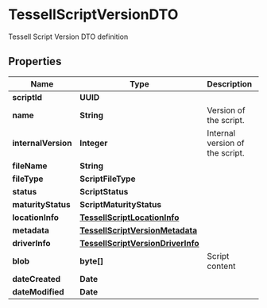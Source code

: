 

# TessellScriptVersionDTO

Tessell Script Version DTO definition

## Properties

Name | Type | Description | Notes
------------ | ------------- | ------------- | -------------
**scriptId** | **UUID** |  |  [optional]
**name** | **String** | Version of the script. |  [optional]
**internalVersion** | **Integer** | Internal version of the script. |  [optional]
**fileName** | **String** |  |  [optional]
**fileType** | **ScriptFileType** |  |  [optional]
**status** | **ScriptStatus** |  |  [optional]
**maturityStatus** | **ScriptMaturityStatus** |  |  [optional]
**locationInfo** | [**TessellScriptLocationInfo**](TessellScriptLocationInfo.md) |  |  [optional]
**metadata** | [**TessellScriptVersionMetadata**](TessellScriptVersionMetadata.md) |  |  [optional]
**driverInfo** | [**TessellScriptVersionDriverInfo**](TessellScriptVersionDriverInfo.md) |  |  [optional]
**blob** | **byte[]** | Script content |  [optional]
**dateCreated** | **Date** |  |  [optional]
**dateModified** | **Date** |  |  [optional]



